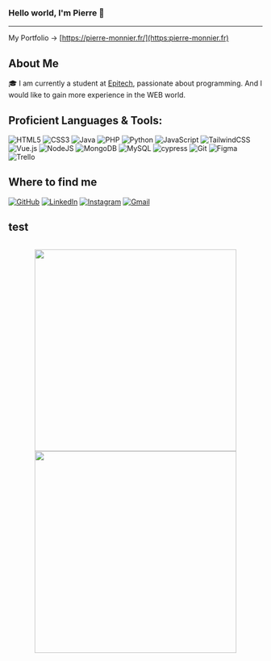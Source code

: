 ### Hello world, I'm Pierre 👋
---

My Portfolio -> [https://pierre-monnier.fr/](https:pierre-monnier.fr)

## About Me

🎓 I am currently a student at [Epitech](https://www.epitech.eu/), passionate about programming. And I would like to gain more experience in the WEB world.

## Proficient Languages & Tools:

![HTML5](https://img.shields.io/badge/html5-%23E34F26.svg?style=for-the-badge&logo=html5&logoColor=white)
![CSS3](https://img.shields.io/badge/css3-%231572B6.svg?style=for-the-badge&logo=css3&logoColor=white)
![Java](https://img.shields.io/badge/java-%23ED8B00.svg?style=for-the-badge&logo=openjdk&logoColor=white)
![PHP](https://img.shields.io/badge/php-%23777BB4.svg?style=for-the-badge&logo=php&logoColor=white)
![Python](https://img.shields.io/badge/python-3670A0?style=for-the-badge&logo=python&logoColor=ffdd54)
![JavaScript](https://img.shields.io/badge/javascript-%23323330.svg?style=for-the-badge&logo=javascript&logoColor=%23F7DF1E)
![TailwindCSS](https://img.shields.io/badge/tailwindcss-%2338B2AC.svg?style=for-the-badge&logo=tailwind-css&logoColor=white)
![Vue.js](https://img.shields.io/badge/vuejs-%2335495e.svg?style=for-the-badge&logo=vuedotjs&logoColor=%234FC08D)
![NodeJS](https://img.shields.io/badge/node.js-6DA55F?style=for-the-badge&logo=node.js&logoColor=white)
![MongoDB](https://img.shields.io/badge/MongoDB-%234ea94b.svg?style=for-the-badge&logo=mongodb&logoColor=white)
![MySQL](https://img.shields.io/badge/mysql-%2300f.svg?style=for-the-badge&logo=mysql&logoColor=white)
![cypress](https://img.shields.io/badge/-cypress-%23E5E5E5?style=for-the-badge&logo=cypress&logoColor=058a5e)
![Git](https://img.shields.io/badge/git-%23F05033.svg?style=for-the-badge&logo=git&logoColor=white)
![Figma](https://img.shields.io/badge/figma-%23F24E1E.svg?style=for-the-badge&logo=figma&logoColor=white)
![Trello](https://img.shields.io/badge/Trello-%23026AA7.svg?style=for-the-badge&logo=Trello&logoColor=white)

## Where to find me 

[![GitHub](https://img.shields.io/badge/github-%23121011.svg?style=for-the-badge&logo=github&logoColor=white)](https://github.com/Pierre-Monnier-Epitech)
[![LinkedIn](https://img.shields.io/badge/linkedin-%230077B5.svg?style=for-the-badge&logo=linkedin&logoColor=white)](https://www.linkedin.com/in/pierre-monnier-bb3746223/)
[![Instagram](https://img.shields.io/badge/Instagram-%23E4405F.svg?style=for-the-badge&logo=Instagram&logoColor=white)](https://www.instagram.com/pja.ck/?next=%2F)
[![Gmail](https://img.shields.io/badge/Gmail-D14836?style=for-the-badge&logo=gmail&logoColor=white)](mailto:pierremonnier19@gmail.com)

## test

<div style="display: flex; justify-content: center; align-items: center;">
  <p align="center">
    <img src="https://github-readme-stats.vercel.app/api?username=Pierre-Monnier-Epitech&show_icons=true&bg_color=00000000"  width="400">
    <img src="https://github-readme-stats.vercel.app/api/top-langs/?username=Pierre-Monnier-Epitech&layout=compact&bg_color=00000000" width="400">
  </p>
</div>
</div>

